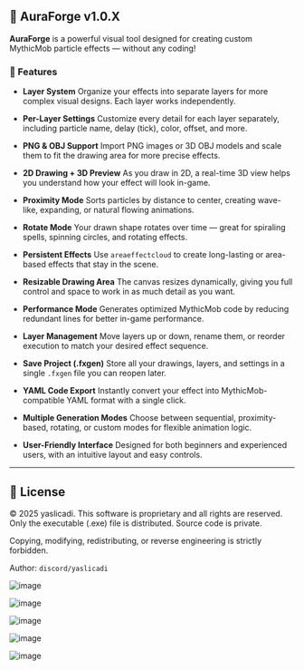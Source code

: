 



## 🎉 AuraForge v1.0.X

**AuraForge** is a powerful visual tool designed for creating custom MythicMob particle effects — without any coding!



### 🧩 Features 

* **Layer System**
  Organize your effects into separate layers for more complex visual designs. Each layer works independently.

* **Per-Layer Settings**
  Customize every detail for each layer separately, including particle name, delay (tick), color, offset, and more.

* **PNG & OBJ Support**
  Import PNG images or 3D OBJ models and scale them to fit the drawing area for more precise effects.

* **2D Drawing + 3D Preview**
  As you draw in 2D, a real-time 3D view helps you understand how your effect will look in-game.

* **Proximity Mode**
  Sorts particles by distance to center, creating wave-like, expanding, or natural flowing animations.

* **Rotate Mode**
  Your drawn shape rotates over time — great for spiraling spells, spinning circles, and rotating effects.

* **Persistent Effects**
  Use `areaeffectcloud` to create long-lasting or area-based effects that stay in the scene.

* **Resizable Drawing Area**
  The canvas resizes dynamically, giving you full control and space to work in as much detail as you want.

* **Performance Mode**
  Generates optimized MythicMob code by reducing redundant lines for better in-game performance.

* **Layer Management**
  Move layers up or down, rename them, or reorder execution to match your desired effect sequence.

* **Save Project (.fxgen)**
  Store all your drawings, layers, and settings in a single `.fxgen` file you can reopen later.

* **YAML Code Export**
  Instantly convert your effect into MythicMob-compatible YAML format with a single click.

* **Multiple Generation Modes**
  Choose between sequential, proximity-based, rotating, or custom modes for flexible animation logic.

* **User-Friendly Interface**
  Designed for both beginners and experienced users, with an intuitive layout and easy controls.

---

## 📜 License

© 2025 yaslicadi. This software is proprietary and all rights are reserved.
Only the executable (.exe) file is distributed. Source code is private.

Copying, modifying, redistributing, or reverse engineering is strictly forbidden.

Author: `discord/yaslicadi`

![image](https://github.com/user-attachments/assets/f348d73f-6f53-4e5f-bc1f-241d01ee2276)

![image](https://github.com/user-attachments/assets/a80cac11-ec3f-4864-b140-4938f62ac57e)

![image](https://github.com/user-attachments/assets/12787811-750c-4621-b4c3-9011487756e2)

![image](https://github.com/user-attachments/assets/e75ed5cf-4877-4b60-9a0c-4beca3d5af61)

![image](https://github.com/user-attachments/assets/bd43041b-bd32-4bd2-9410-5a0289484de3)



